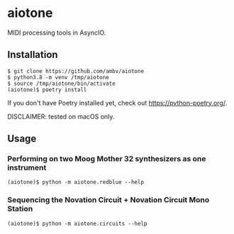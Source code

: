 # aiotone

MIDI processing tools in AsyncIO.

## Installation

```
$ git clone https://github.com/ambv/aiotone
$ python3.8 -m venv /tmp/aiotone
$ source /tmp/aiotone/bin/activate
(aiotone)$ poetry install
```

If you don't have Poetry installed yet, check out
https://python-poetry.org/.


DISCLAIMER: tested on macOS only.


## Usage

### Performing on two Moog Mother 32 synthesizers as one instrument

```
(aiotone)$ python -m aiotone.redblue --help
```

### Sequencing the Novation Circuit + Novation Circuit Mono Station

```
(aiotone)$ python -m aiotone.circuits --help
```